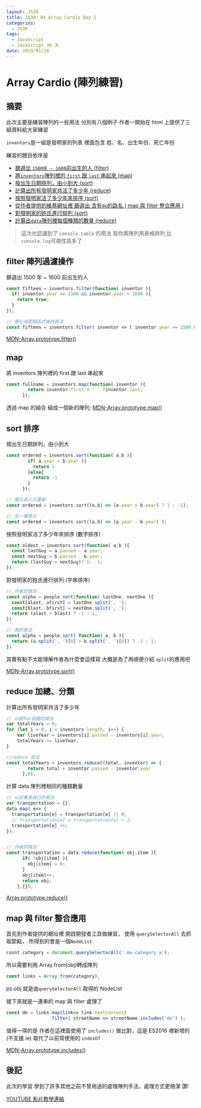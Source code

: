 ```yaml
---
layout: JS30
title: JS30：04_Array Cardio Day 1
categories:
  - JS30
tags:
  - JavaScript
  - JavaScript 30 天
date: 2019/01/16
---
```


# Array Cardio (陣列練習)

## 摘要

此次主要是練習陣列的一些用法
分別有八個例子
作者一開始在 html 上提供了三組資料給大家練習

`inventors`是一組是發明家的列表 裡面包含 姓、名、出生年份、死亡年份

練習的題目依序是

- [篩選出 `1500年 ~ 1600`前出生的人 (filter)](#filter1)
- [將`inventors`陣列裡的 `first` 跟 `last` 串起來 (map)](#map1)
- [按出生日期排列，由小到大 (sort)](#sort1)
- [計算出所有發明家共活了多少年 (reduce)](#reduce1)
- [按照發明家活了多少年來排序 (sort)](#sort2)
- [從作者提供的維基網址裡 篩選出 含有`de`的路名 ( map 與 filter 整合應用 )](#mapfilter)
- [對發明家的姓氏進行排列 (sort)](#sort3)
- [計算出`data`陣列裡每個種類的數量 (reduce)](#reduce2)

> 這次也認識到了 `console.table` 的用法 幫你將陣列用表格排列 比`console.log`可視性高多了

## filter 陣列過濾操作

<a name="filter1"></a>
篩選出 1500 年 ~ 1600 前出生的人

```javascript
const fifteen = inventors.filter(function( inventor ){
  if( inventor.year >= 1500 && inventor.year < 1600 ){
    return true;
  }
});

// 簡化成箭頭函式後的寫法
const fifteen = inventors.filter( inventor => ( inventor.year >= 1500 && inventor.year < 1600 ) );
```

[MDN-Array.prototype.filter()](https://developer.mozilla.org/zh-TW/docs/Web/JavaScript/Reference/Global_Objects/Array/filter)

## map

<a name="map1"></a>
將 inventors 陣列裡的 first 跟 last 串起來

```javascript
const fullname = inventors.map(function( inventor ){
        return inventor.first + ' ' +inventor.last;
      });
```

透過 map 的組合 組成一個新的陣列;
[MDN-Array.prototype.map()](https://developer.mozilla.org/zh-TW/docs/Web/JavaScript/Reference/Global_Objects/Array/map)

## sort 排序

<a name="sort1"></a>
按出生日期排列，由小到大

```javascript
const ordered = inventors.sort(function( a,b ){
        if( a.year > b.year ){
          return 1
        }else{
          return -1
        }
      });

// 簡化成三元運算
const ordered = inventors.sort((a,b) => (a.year > b.year) ? 1 : -1);

// 另一種表示
const ordered = inventors.sort((a,b) => (a.year - b.year) );
```

<a name="sort2"></a>
按照發明家活了多少年來排序 (數字排序)

```javascript
const oldest = inventors.sort(function( a,b ){
  const lastGuy = a.passed - a.year;
  const nextGuy = b.passed - b.year;
  return (lastGuy > nextGuy)? 1: -1;
});


```

<a name="sort3"></a>
對發明家的姓氏進行排列 (字串排序)

```javascript
// 作者的寫法
const alpha = people.sort(function( lastOne, nextOne ){
  const[alast, afirst] = lastOne.split(', ');
  const[blast, bfirst] = nextOne.split(', ');
  return (alast > blast) ? -1 : 1;
})

// 我的寫法
const alpha = people.sort( function( a, b ){
  return (a.split(', ')[0] > b.split(', ')[0]) ? -1 : 1;
})
```

其實有點不太能理解作者為什麼會這樣寫 大概是為了再順便介紹 `split`的應用吧

[MDN-Array.prototype.sort()](https://developer.mozilla.org/zh-TW/docs/Web/JavaScript/Reference/Global_Objects/Array/sort)

## reduce 加總、分類

<a name="reduce1"></a>
計算出所有發明家共活了多少年

```javascript
// 以前for迴圈的寫法
var totalYears = 0;
for (let i = 0; i < inventors.length; i++) {
    var liveYear = inventors[i].passed - inventors[i].year;
    totalYears += liveYear;
}

//reduce 寫法
const totalYears = inventors.reduce((total, inventor) => {
        return total + inventor.passed - inventor.year
      },0);
```

<a name="reduce2"></a>
計算 data 陣列裡相同的種類數量

```javascript
// 以前筆者自己的寫法
var transportation = {};
data.map( e=> {
  transportation[e] = transportation[e] || 0;
  // transportation[e] = transportation[e] + 1;
  transportation[e] ++;
});


// 作者的寫法
const transportation = data.reduce(function( obj,item ){
      if( !obj[item] ){
        obj[item] = 0;
      }
      obj[item]++;
      return obj;
    },{});
```

[Array.prototype.reduce()](https://developer.mozilla.org/zh-TW/docs/Web/JavaScript/Reference/Global_Objects/Array/Reduce)

## map 與 filter 整合應用

<a name="mapfilter"></a>

首先到作者提供的網址裡 開啟開發者工具做練習，
使用 `querySelectorAll` 去抓取節點， 所得到的會是一個`NodeList`

```javascript
cosnt category = document.querySelectorAll('.mw-category a');
```

所以需要利用 Array.from(obj)轉成陣列
```javascript
const links = Array.from(category);
```
ps.obj 就是由`querySelectorAll` 取得的 NodeList


接下來就是一連串的 map 與 filter 處理了
```javascript
const de = links.map(link=> link.textContent)
                .filter( streetName => streetName.includes('de') );
```

值得一得的是 作者在這裡面使用了 `includes()` 做比對，這是 ES2016 裡新增的(不支援 ie)
取代了以前常使用的 `indexOf`

[MDN-Array.prototype.includes()](https://developer.mozilla.org/zh-TW/docs/Web/JavaScript/Reference/Global_Objects/Array/includes)

## 後記

此次的學習 學到了許多其他之前不曾用過的處理陣列手法，處理方式更簡潔 讚!

[YOUTUBE 影片教學連結](https://www.youtube.com/watch?v=HB1ZC7czKRs)

